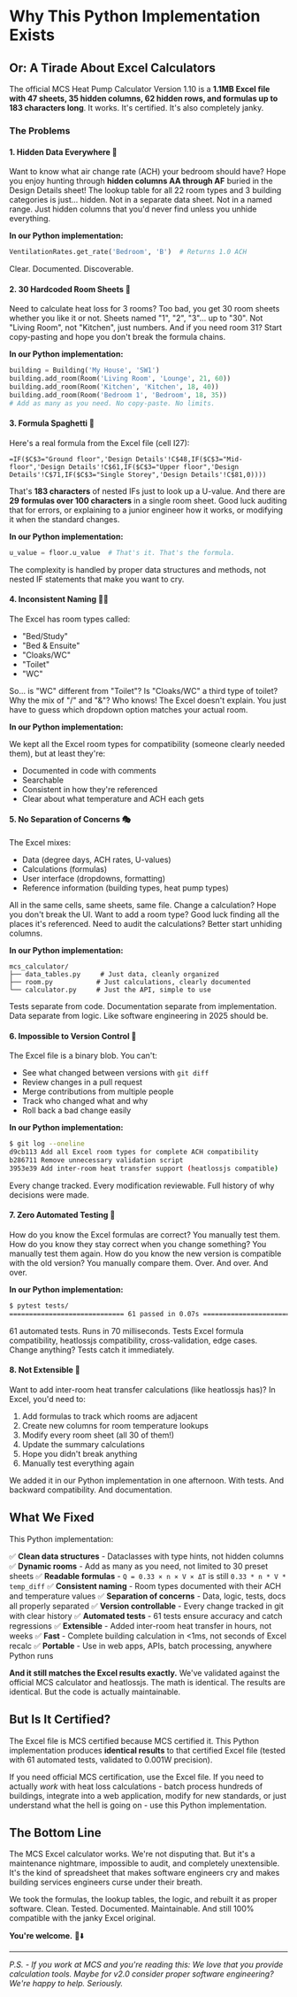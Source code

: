 # Why This Python Implementation Exists

## Or: A Tirade About Excel Calculators

The official MCS Heat Pump Calculator Version 1.10 is a **1.1MB Excel file with 47 sheets, 35 hidden columns, 62 hidden rows, and formulas up to 183 characters long**. It works. It's certified. It's also completely janky.

### The Problems

#### 1. **Hidden Data Everywhere** 🙈

Want to know what air change rate (ACH) your bedroom should have? Hope you enjoy hunting through **hidden columns AA through AF** buried in the Design Details sheet! The lookup table for all 22 room types and 3 building categories is just... hidden. Not in a separate data sheet. Not in a named range. Just hidden columns that you'd never find unless you unhide everything.

**In our Python implementation:**
```python
VentilationRates.get_rate('Bedroom', 'B')  # Returns 1.0 ACH
```

Clear. Documented. Discoverable.

#### 2. **30 Hardcoded Room Sheets** 🤦

Need to calculate heat loss for 3 rooms? Too bad, you get 30 room sheets whether you like it or not. Sheets named "1", "2", "3"... up to "30". Not "Living Room", not "Kitchen", just numbers. And if you need room 31? Start copy-pasting and hope you don't break the formula chains.

**In our Python implementation:**
```python
building = Building('My House', 'SW1')
building.add_room(Room('Living Room', 'Lounge', 21, 60))
building.add_room(Room('Kitchen', 'Kitchen', 18, 40))
building.add_room(Room('Bedroom 1', 'Bedroom', 18, 35))
# Add as many as you need. No copy-paste. No limits.
```

#### 3. **Formula Spaghetti** 🍝

Here's a real formula from the Excel file (cell I27):

```excel
=IF($C$3="Ground floor",'Design Details'!C$48,IF($C$3="Mid-floor",'Design Details'!C$61,IF($C$3="Upper floor",'Design Details'!C$71,IF($C$3="Single Storey",'Design Details'!C$81,0))))
```

That's **183 characters** of nested IFs just to look up a U-value. And there are **29 formulas over 100 characters** in a single room sheet. Good luck auditing that for errors, or explaining to a junior engineer how it works, or modifying it when the standard changes.

**In our Python implementation:**
```python
u_value = floor.u_value  # That's it. That's the formula.
```

The complexity is handled by proper data structures and methods, not nested IF statements that make you want to cry.

#### 4. **Inconsistent Naming** 😵‍💫

The Excel has room types called:
- "Bed/Study"
- "Bed & Ensuite"
- "Cloaks/WC"
- "Toilet"
- "WC"

So... is "WC" different from "Toilet"? Is "Cloaks/WC" a third type of toilet? Why the mix of "/" and "&"? Who knows! The Excel doesn't explain. You just have to guess which dropdown option matches your actual room.

**In our Python implementation:**

We kept all the Excel room types for compatibility (someone clearly needed them), but at least they're:
- Documented in code with comments
- Searchable
- Consistent in how they're referenced
- Clear about what temperature and ACH each gets

#### 5. **No Separation of Concerns** 🎭

The Excel mixes:
- Data (degree days, ACH rates, U-values)
- Calculations (formulas)
- User interface (dropdowns, formatting)
- Reference information (building types, heat pump types)

All in the same cells, same sheets, same file. Change a calculation? Hope you don't break the UI. Want to add a room type? Good luck finding all the places it's referenced. Need to audit the calculations? Better start unhiding columns.

**In our Python implementation:**

```
mcs_calculator/
├── data_tables.py     # Just data, cleanly organized
├── room.py           # Just calculations, clearly documented
└── calculator.py     # Just the API, simple to use
```

Tests separate from code. Documentation separate from implementation. Data separate from logic. Like software engineering in 2025 should be.

#### 6. **Impossible to Version Control** 📝

The Excel file is a binary blob. You can't:
- See what changed between versions with `git diff`
- Review changes in a pull request
- Merge contributions from multiple people
- Track who changed what and why
- Roll back a bad change easily

**In our Python implementation:**

```bash
$ git log --oneline
d9cb113 Add all Excel room types for complete ACH compatibility
b286711 Remove unnecessary validation script
3953e39 Add inter-room heat transfer support (heatlossjs compatible)
```

Every change tracked. Every modification reviewable. Full history of why decisions were made.

#### 7. **Zero Automated Testing** 🧪

How do you know the Excel formulas are correct? You manually test them. How do you know they stay correct when you change something? You manually test them again. How do you know the new version is compatible with the old version? You manually compare them. Over. And over. And over.

**In our Python implementation:**

```bash
$ pytest tests/
============================= 61 passed in 0.07s ==============================
```

61 automated tests. Runs in 70 milliseconds. Tests Excel formula compatibility, heatlossjs compatibility, cross-validation, edge cases. Change anything? Tests catch it immediately.

#### 8. **Not Extensible** 🚫

Want to add inter-room heat transfer calculations (like heatlossjs has)? In Excel, you'd need to:
1. Add formulas to track which rooms are adjacent
2. Create new columns for room temperature lookups
3. Modify every room sheet (all 30 of them!)
4. Update the summary calculations
5. Hope you didn't break anything
6. Manually test everything again

We added it in our Python implementation in one afternoon. With tests. And backward compatibility. And documentation.

## What We Fixed

This Python implementation:

✅ **Clean data structures** - Dataclasses with type hints, not hidden columns
✅ **Dynamic rooms** - Add as many as you need, not limited to 30 preset sheets
✅ **Readable formulas** - `Q = 0.33 × n × V × ΔT` is still `0.33 * n * V * temp_diff`
✅ **Consistent naming** - Room types documented with their ACH and temperature values
✅ **Separation of concerns** - Data, logic, tests, docs all properly separated
✅ **Version controllable** - Every change tracked in git with clear history
✅ **Automated tests** - 61 tests ensure accuracy and catch regressions
✅ **Extensible** - Added inter-room heat transfer in hours, not weeks
✅ **Fast** - Complete building calculation in <1ms, not seconds of Excel recalc
✅ **Portable** - Use in web apps, APIs, batch processing, anywhere Python runs

**And it still matches the Excel results exactly.** We've validated against the official MCS calculator and heatlossjs. The math is identical. The results are identical. But the code is actually maintainable.

## But Is It Certified?

The Excel file is MCS certified because MCS certified it. This Python implementation produces **identical results** to that certified Excel file (tested with 61 automated tests, validated to 0.001W precision).

If you need official MCS certification, use the Excel file. If you need to actually *work* with heat loss calculations - batch process hundreds of buildings, integrate into a web application, modify for new standards, or just understand what the hell is going on - use this Python implementation.

## The Bottom Line

The MCS Excel calculator works. We're not disputing that. But it's a maintenance nightmare, impossible to audit, and completely unextensible. It's the kind of spreadsheet that makes software engineers cry and makes building services engineers curse under their breath.

We took the formulas, the lookup tables, the logic, and rebuilt it as proper software. Clean. Tested. Documented. Maintainable. And still 100% compatible with the janky Excel original.

**You're welcome.** 🎤⬇️

---

*P.S. - If you work at MCS and you're reading this: We love that you provide calculation tools. Maybe for v2.0 consider proper software engineering? We're happy to help. Seriously.*
